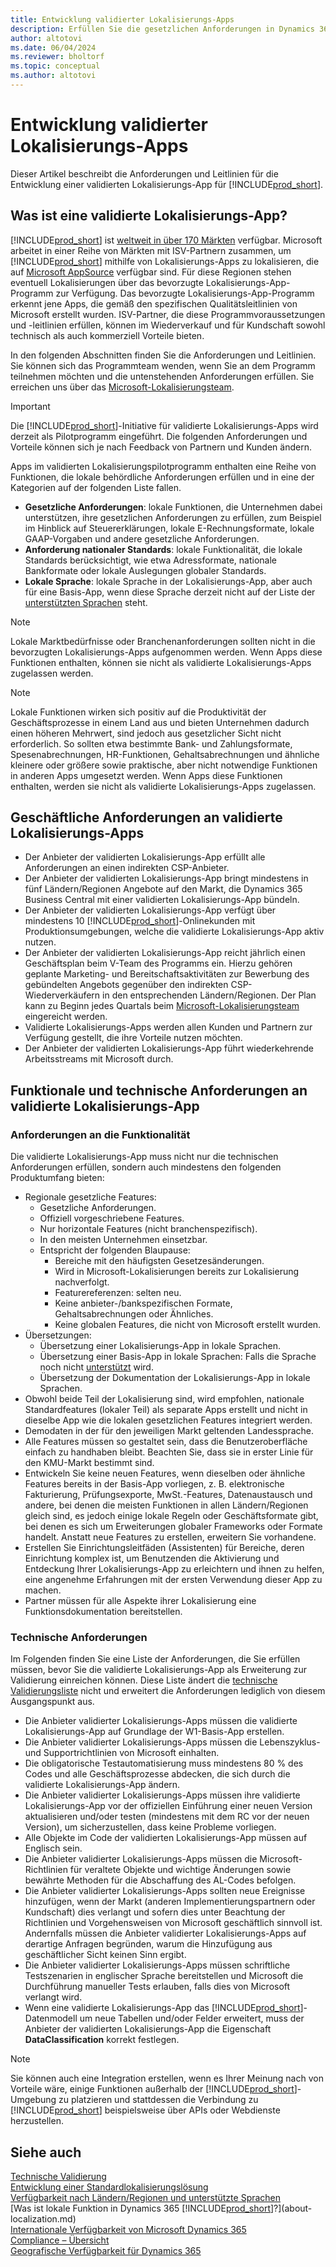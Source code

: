 ```yaml
---
title: Entwicklung validierter Lokalisierungs-Apps
description: Erfüllen Sie die gesetzlichen Anforderungen in Dynamics 365 Business Central als validierte Lokalisierungs-App.
author: altotovi
ms.date: 06/04/2024
ms.reviewer: bholtorf
ms.topic: conceptual
ms.author: altotovi
---
```


# Entwicklung validierter Lokalisierungs-Apps

Dieser Artikel beschreibt die Anforderungen und Leitlinien für die Entwicklung einer validierten Lokalisierungs-App für [!INCLUDE[prod_short](includes/prod_short.md)].

## Was ist eine validierte Lokalisierungs-App?

[!INCLUDE[prod_short](includes/prod_short.md)] ist [weltweit in über 170 Märkten](/dynamics365/business-central/dev-itpro/compliance/apptest-countries-and-translations?toc=/dynamics365/business-central/toc.json) verfügbar. Microsoft arbeitet in einer Reihe von Märkten mit ISV-Partnern zusammen, um [!INCLUDE[prod_short](includes/prod_short.md)] mithilfe von Lokalisierungs-Apps zu lokalisieren, die auf [Microsoft AppSource](https://go.microsoft.com/fwlink/?linkid=2081646) verfügbar sind. Für diese Regionen stehen eventuell Lokalisierungen über das bevorzugte Lokalisierungs-App-Programm zur Verfügung. Das bevorzugte Lokalisierungs-App-Programm erkennt jene Apps, die gemäß den spezifischen Qualitätsleitlinien von Microsoft erstellt wurden. ISV-Partner, die diese Programmvoraussetzungen und -leitlinien erfüllen, können im Wiederverkauf und für Kundschaft sowohl technisch als auch kommerziell Vorteile bieten.  

In den folgenden Abschnitten finden Sie die Anforderungen und Leitlinien. Sie können sich das Programmteam wenden, wenn Sie an dem Programm teilnehmen möchten und die untenstehenden Anforderungen erfüllen. Sie erreichen uns über das [Microsoft-Lokalisierungsteam](mailto:d365bcloc@microsoft.com).   

> [!IMPORTANT]
> Die [!INCLUDE[prod_short](includes/prod_short.md)]-Initiative für validierte Lokalisierungs-Apps wird derzeit als Pilotprogramm eingeführt. Die folgenden Anforderungen und Vorteile können sich je nach Feedback von Partnern und Kunden ändern.  

Apps im validierten Lokalisierungspilotprogramm enthalten eine Reihe von Funktionen, die lokale behördliche Anforderungen erfüllen und in eine der Kategorien auf der folgenden Liste fallen.  

- **Gesetzliche Anforderungen**: lokale Funktionen, die Unternehmen dabei unterstützen, ihre gesetzlichen Anforderungen zu erfüllen, zum Beispiel im Hinblick auf Steuererklärungen, lokale E-Rechnungsformate, lokale GAAP-Vorgaben und andere gesetzliche Anforderungen.
- **Anforderung nationaler Standards**: lokale Funktionalität, die lokale Standards berücksichtigt, wie etwa Adressformate, nationale Bankformate oder lokale Auslegungen globaler Standards.
- **Lokale Sprache**: lokale Sprache in der Lokalisierungs-App, aber auch für eine Basis-App, wenn diese Sprache derzeit nicht auf der Liste der [unterstützten Sprachen](/dynamics365/business-central/dev-itpro/compliance/apptest-countries-and-translations?toc=/dynamics365/business-central/toc.json) steht.

> [!NOTE]
> Lokale Marktbedürfnisse oder Branchenanforderungen sollten nicht in die bevorzugten Lokalisierungs-Apps aufgenommen werden. Wenn Apps diese Funktionen enthalten, können sie nicht als validierte Lokalisierungs-Apps zugelassen werden.

> [!NOTE]
> Lokale Funktionen wirken sich positiv auf die Produktivität der Geschäftsprozesse in einem Land aus und bieten Unternehmen dadurch einen höheren Mehrwert, sind jedoch aus gesetzlicher Sicht nicht erforderlich. So sollten etwa bestimmte Bank- und Zahlungsformate, Spesenabrechnungen, HR-Funktionen, Gehaltsabrechnungen und ähnliche kleinere oder größere sowie praktische, aber nicht notwendige Funktionen in anderen Apps umgesetzt werden. Wenn Apps diese Funktionen enthalten, werden sie nicht als validierte Lokalisierungs-Apps zugelassen.   

## Geschäftliche Anforderungen an validierte Lokalisierungs-Apps  

- Der Anbieter der validierten Lokalisierungs-App erfüllt alle Anforderungen an einen indirekten CSP-Anbieter.  
- Der Anbieter der validierten Lokalisierungs-App bringt mindestens in fünf Ländern/Regionen Angebote auf den Markt, die Dynamics 365 Business Central mit einer validierten Lokalisierungs-App bündeln. 
- Der Anbieter der validierten Lokalisierungs-App verfügt über mindestens 10 [!INCLUDE[prod_short](includes/prod_short.md)]-Onlinekunden mit Produktionsumgebungen, welche die validierte Lokalisierungs-App aktiv nutzen. 
- Der Anbieter der validierten Lokalisierungs-App reicht jährlich einen Geschäftsplan beim V-Team des Programms ein. Hierzu gehören geplante Marketing- und Bereitschaftsaktivitäten zur Bewerbung des gebündelten Angebots gegenüber den indirekten CSP-Wiederverkäufern in den entsprechenden Ländern/Regionen. Der Plan kann zu Beginn jedes Quartals beim [Microsoft-Lokalisierungsteam](mailto:d365bcloc@microsoft.com) eingereicht werden.  
- Validierte Lokalisierungs-Apps werden allen Kunden und Partnern zur Verfügung gestellt, die ihre Vorteile nutzen möchten.     
- Der Anbieter der validierten Lokalisierungs-App führt wiederkehrende Arbeitsstreams mit Microsoft durch.

## Funktionale und technische Anforderungen an validierte Lokalisierungs-App  

### Anforderungen an die Funktionalität   

Die validierte Lokalisierungs-App muss nicht nur die technischen Anforderungen erfüllen, sondern auch mindestens den folgenden Produktumfang bieten:  

- Regionale gesetzliche Features:   
  - Gesetzliche Anforderungen.   
  - Offiziell vorgeschriebene Features. 
  - Nur horizontale Features (nicht branchenspezifisch).  
  - In den meisten Unternehmen einsetzbar.  
  - Entspricht der folgenden Blaupause:   
    - Bereiche mit den häufigsten Gesetzesänderungen. 
    - Wird in Microsoft-Lokalisierungen bereits zur Lokalisierung nachverfolgt. 
    - Featurereferenzen: selten neu.  
    - Keine anbieter-/bankspezifischen Formate, Gehaltsabrechnungen oder Ähnliches. 
    - Keine globalen Features, die nicht von Microsoft erstellt wurden. 
- Übersetzungen: 
  - Übersetzung einer Lokalisierungs-App in lokale Sprachen. 
  - Übersetzung einer Basis-App in lokale Sprachen: Falls die Sprache noch nicht [unterstützt](/dynamics365/business-central/dev-itpro/compliance/apptest-countries-and-translations?toc=/dynamics365/business-central/toc.json) wird.  
  - Übersetzung der Dokumentation der Lokalisierungs-App in lokale Sprachen. 
- Obwohl beide Teil der Lokalisierung sind, wird empfohlen, nationale Standardfeatures (lokaler Teil) als separate Apps erstellt und nicht in dieselbe App wie die lokalen gesetzlichen Features integriert werden. 
- Demodaten in der für den jeweiligen Markt geltenden Landessprache.   
- Alle Features müssen so gestaltet sein, dass die Benutzeroberfläche einfach zu handhaben bleibt. Beachten Sie, dass sie in erster Linie für den KMU-Markt bestimmt sind.  
- Entwickeln Sie keine neuen Features, wenn dieselben oder ähnliche Features bereits in der Basis-App vorliegen, z. B. elektronische Fakturierung, Prüfungsexporte, MwSt.-Features, Datenaustausch und andere, bei denen die meisten Funktionen in allen Ländern/Regionen gleich sind, es jedoch einige lokale Regeln oder Geschäftsformate gibt, bei denen es sich um Erweiterungen globaler Frameworks oder Formate handelt. Anstatt neue Features zu erstellen, erweitern Sie vorhandene.  
- Erstellen Sie Einrichtungsleitfäden (Assistenten) für Bereiche, deren Einrichtung komplex ist, um Benutzenden die Aktivierung und Entdeckung Ihrer Lokalisierungs-App zu erleichtern und ihnen zu helfen, eine angenehme Erfahrungen mit der ersten Verwendung dieser App zu machen.  
- Partner müssen für alle Aspekte ihrer Lokalisierung eine Funktionsdokumentation bereitstellen.  

### Technische Anforderungen  

Im Folgenden finden Sie eine Liste der Anforderungen, die Sie erfüllen müssen, bevor Sie die validierte Lokalisierungs-App als Erweiterung zur Validierung einreichen können. Diese Liste ändert die [technische Validierungsliste](/dynamics365/business-central/dev-itpro/developer/devenv-checklist-submission) nicht und erweitert die Anforderungen lediglich von diesem Ausgangspunkt aus.  

- Die Anbieter validierter Lokalisierungs-Apps müssen die validierte Lokalisierungs-App auf Grundlage der W1-Basis-App erstellen.  
- Die Anbieter validierter Lokalisierungs-Apps müssen die Lebenszyklus- und Supportrichtlinien von Microsoft einhalten.   
- Die obligatorische Testautomatisierung muss mindestens 80 % des Codes und alle Geschäftsprozesse abdecken, die sich durch die validierte Lokalisierungs-App ändern.  
- Die Anbieter validierter Lokalisierungs-Apps müssen ihre validierte Lokalisierungs-App vor der offiziellen Einführung einer neuen Version aktualisieren und/oder testen (mindestens mit dem RC vor der neuen Version), um sicherzustellen, dass keine Probleme vorliegen. 
- Alle Objekte im Code der validierten Lokalisierungs-App müssen auf Englisch sein.   
- Die Anbieter validierter Lokalisierungs-Apps müssen die Microsoft-Richtlinien für veraltete Objekte und wichtige Änderungen sowie bewährte Methoden für die Abschaffung des AL-Codes befolgen.  
- Die Anbieter validierter Lokalisierungs-Apps sollten neue Ereignisse hinzufügen, wenn der Markt (anderen Implementierungspartnern oder Kundschaft) dies verlangt und sofern dies unter Beachtung der Richtlinien und Vorgehensweisen von Microsoft geschäftlich sinnvoll ist. Andernfalls müssen die Anbieter validierter Lokalisierungs-Apps auf derartige Anfragen begründen, warum die Hinzufügung aus geschäftlicher Sicht keinen Sinn ergibt. 
- Die Anbieter validierter Lokalisierungs-Apps müssen schriftliche Testszenarien in englischer Sprache bereitstellen und Microsoft die Durchführung manueller Tests erlauben, falls dies von Microsoft verlangt wird.  
- Wenn eine validierte Lokalisierungs-App das [!INCLUDE[prod_short](includes/prod_short.md)]-Datenmodell um neue Tabellen und/oder Felder erweitert, muss der Anbieter der validierten Lokalisierungs-App die Eigenschaft **DataClassification** korrekt festlegen.

> [!NOTE]  
> Sie können auch eine Integration erstellen, wenn es Ihrer Meinung nach von Vorteile wäre, einige Funktionen außerhalb der [!INCLUDE[prod_short](includes/prod_short.md)]-Umgebung zu platzieren und stattdessen die Verbindung zu [!INCLUDE[prod_short](includes/prod_short.md)] beispielsweise über APIs oder Webdienste herzustellen.

## Siehe auch

[Technische Validierung](/dynamics365/business-central/dev-itpro/developer/devenv-checklist-submission)  
[Entwicklung einer Standardlokalisierungslösung](/dynamics365/business-central/dev-itpro/developer/readiness/readiness-develop-localization)  
[Verfügbarkeit nach Ländern/Regionen und unterstützte Sprachen](/dynamics365/business-central/dev-itpro/compliance/apptest-countries-and-translations)  
[Was ist lokale Funktion in Dynamics 365 [!INCLUDE[prod_short](includes/prod_short.md)]?](about-localization.md)  
[Internationale Verfügbarkeit von Microsoft Dynamics 365](/dynamics365/get-started/availability)  
[Compliance – Übersicht](compliance/compliance-overview.md)  
[Geografische Verfügbarkeit für Dynamics 365](https://dynamics.microsoft.com/en-us/availability-reports/georeport/)  
